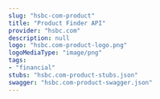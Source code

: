 ```yaml
---
slug: "hsbc-com-product"
title: "Product Finder API"
provider: "hsbc.com"
description: null
logo: "hsbc.com-product-logo.png"
logoMediaType: "image/png"
tags:
- "financial"
stubs: "hsbc.com-product-stubs.json"
swagger: "hsbc.com-product-swagger.json"
---
```

